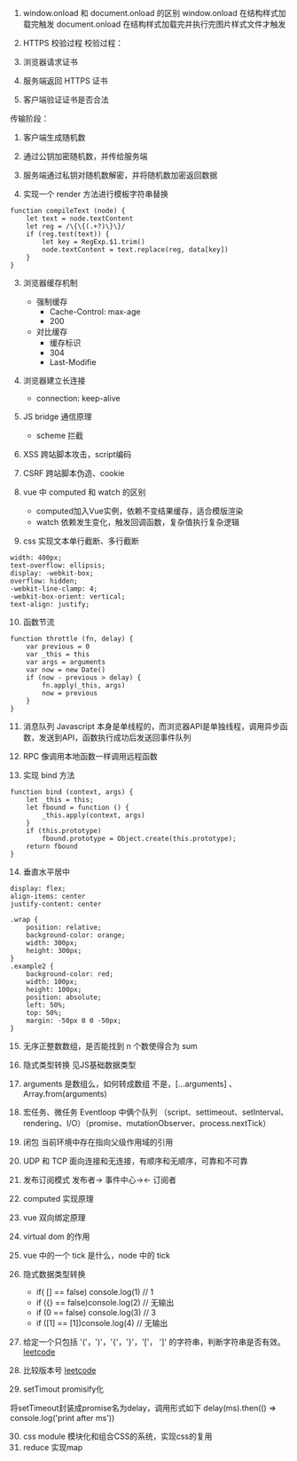 1. window.onload 和 document.onload 的区别
window.onload 在结构样式加载完触发
document.onload 在结构样式加载完并执行完图片样式文件才触发

2. HTTPS 校验过程
校验过程：

1. 浏览器请求证书
2. 服务端返回 HTTPS 证书
3. 客户端验证证书是否合法

传输阶段：
1. 客户端生成随机数
2. 通过公钥加密随机数，并传给服务端
3. 服务端通过私钥对随机数解密，并将随机数加密返回数据

3. 实现一个 render 方法进行模板字符串替换
```
function compileText (node) {
    let text = node.textContent
    let reg = /\{\{(.+?)\}\}/
    if (reg.test(text)) {
        let key = RegExp.$1.trim()
        node.textContent = text.replace(reg, data[key])
    }
}
```

3. 浏览器缓存机制
    + 强制缓存
        + Cache-Control: max-age
        + 200
    + 对比缓存
        + 缓存标识 
        + 304
        + Last-Modifie
4. 浏览器建立长连接
    + connection: keep-alive

5. JS bridge 通信原理
    + scheme 拦截

6. XSS
    跨站脚本攻击，script编码
7. CSRF
    跨站脚本伪造、cookie
8. vue 中 computed 和 watch 的区别
    + computed加入Vue实例，依赖不变结果缓存，适合模版渲染
    + watch 依赖发生变化，触发回调函数，复杂值执行复杂逻辑
9. css 实现文本单行截断、多行截断
```
width: 400px;
text-overflow: ellipsis; 
display: -webkit-box;
overflow: hidden;
-webkit-line-clamp: 4;
-webkit-box-orient: vertical;
text-align: justify;
```

10. 函数节流
```
function throttle (fn, delay) {
    var previous = 0
    var _this = this
    var args = arguments
    var now = new Date()
    if (now - previous > delay) {
        fn.apply(_this, args)
        now = previous
    }
}
```
11. 消息队列
Javascript 本身是单线程的，而浏览器API是单独线程，调用异步函数，发送到API，函数执行成功后发送回事件队列

12. RPC
像调用本地函数一样调用远程函数

13. 实现 bind 方法
```
function bind (context, args) {
    let _this = this;
    let fbound = function () {
        _this.apply(context, args)
    }
    if (this.prototype)
        fbound.prototype = Object.create(this.prototype);
    return fbound
}
```
14. 垂直水平居中
```
display: flex;
align-items: center
justify-content: center
```
```
.wrap {
    position: relative;
    background-color: orange;
    width: 300px;
    height: 300px;
}
.example2 {
    background-color: red;
    width: 100px;
    height: 100px;
    position: absolute;
    left: 50%;
    top: 50%;
    margin: -50px 0 0 -50px;
}
```

15. 无序正整数数组，是否能找到 n 个数使得合为 sum
16. 隐式类型转换
见JS基础数据类型
17. arguments 是数组么，如何转成数组
不是，[...arguments] 、 Array.from(arguments)
18. 宏任务、微任务
Eventloop 中俩个队列 （script、settimeout、setInterval、rendering、I/O）（promise、mutationObserver、process.nextTick）
19. 闭包
当前环境中存在指向父级作用域的引用
20. UDP 和 TCP
面向连接和无连接，有顺序和无顺序，可靠和不可靠
21. 发布订阅模式
发布者-> 事件中心-><- 订阅者

22. computed 实现原理

23. vue 双向绑定原理
24. virtual dom 的作用
25. vue 中的一个 tick 是什么，node 中的 tick

26. 隐式数据类型转换
    + if( [] == false) console.log(1) // 1
    + if ({} == false)console.log(2) // 无输出
    + if (0 == false) console.log(3) // 3
    + if ([1] == [1])console.log(4) // 无输出

27. 给定一个只包括 '('，')'，'{'，'}'，'['， ']' 的字符串，判断字符串是否有效。
[leetcode](https://leetcode-cn.com/problems/valid-parentheses/)

28. 比较版本号
[leetcode](https://leetcode-cn.com/problems/compare-version-numbers/)

29. setTimout promisify化

将setTimeout封装成promise名为delay，调用形式如下
delay(ms).then(() => console.log('print after ms'))

30. css module
模块化和组合CSS的系统，实现css的复用
31. reduce 实现map
